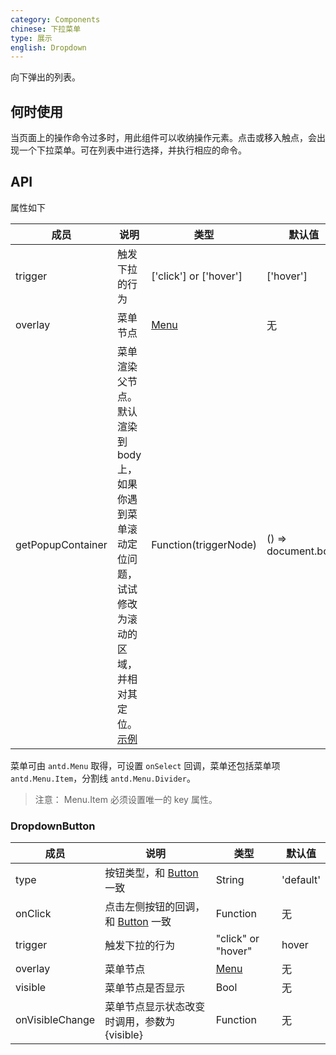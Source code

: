 ```yaml
---
category: Components
chinese: 下拉菜单
type: 展示
english: Dropdown
---
```


向下弹出的列表。

## 何时使用

当页面上的操作命令过多时，用此组件可以收纳操作元素。点击或移入触点，会出现一个下拉菜单。可在列表中进行选择，并执行相应的命令。

## API

属性如下

| 成员        | 说明             | 类型               | 默认值       |
|-------------|------------------|--------------------|--------------|
| trigger     | 触发下拉的行为   | ['click'] or ['hover'] | ['hover']        |
| overlay     | 菜单节点         | [Menu](/components/menu) | 无     |
| getPopupContainer | 菜单渲染父节点。默认渲染到 body 上，如果你遇到菜单滚动定位问题，试试修改为滚动的区域，并相对其定位。[示例](http://codepen.io/anon/pen/xVBOVQ?editors=001) | Function(triggerNode) | () => document.body |

菜单可由 `antd.Menu` 取得，可设置 `onSelect` 回调，菜单还包括菜单项 `antd.Menu.Item`，分割线 `antd.Menu.Divider`。

> 注意： Menu.Item 必须设置唯一的 key 属性。

### DropdownButton

| 成员        | 说明             | 类型               | 默认值       |
|-------------|------------------|--------------------|--------------|
| type        | 按钮类型，和 [Button](/components/button) 一致 | String | 'default'        |
| onClick     | 点击左侧按钮的回调，和 [Button](/components/button) 一致 | Function   | 无           |
| trigger     | 触发下拉的行为   | "click" or "hover" | hover        |
| overlay     | 菜单节点         | [Menu](/components/menu) | 无     |
| visible     | 菜单节点是否显示 | Bool   | 无           |
| onVisibleChange     | 菜单节点显示状态改变时调用，参数为 {visible} | Function   | 无           |
